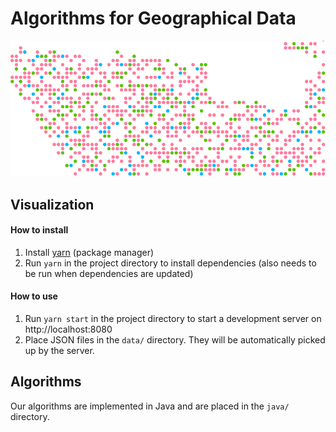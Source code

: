 # Algorithms for Geographical Data

![dots](./dots.png)

## Visualization

#### How to install
1. Install [yarn](https://yarnpkg.com/en/) (package manager)
2. Run `yarn` in the project directory to install dependencies (also needs to be run when dependencies are updated) 

#### How to use
1. Run `yarn start` in the project directory to start a development server on http://localhost:8080
2. Place JSON files in the `data/` directory. They will be automatically picked up by the server.


## Algorithms

Our algorithms are implemented in Java and are placed in the `java/` directory. 
